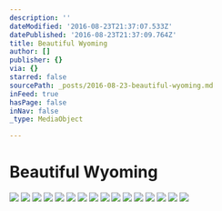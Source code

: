```yaml
---
description: ''
dateModified: '2016-08-23T21:37:07.533Z'
datePublished: '2016-08-23T21:37:09.764Z'
title: Beautiful Wyoming
author: []
publisher: {}
via: {}
starred: false
sourcePath: _posts/2016-08-23-beautiful-wyoming.md
inFeed: true
hasPage: false
inNav: false
_type: MediaObject

---
```

# Beautiful Wyoming
![](https://the-grid-user-content.s3-us-west-2.amazonaws.com/6348ee98-b638-4cde-b914-be618a12a8cf.jpg)
![](https://the-grid-user-content.s3-us-west-2.amazonaws.com/429bfa7e-03f8-46e5-a434-e0edc1b7fbb0.jpg)
![](https://the-grid-user-content.s3-us-west-2.amazonaws.com/6fb89231-9ebb-4df7-8a29-2d4439776e57.jpg)
![](https://the-grid-user-content.s3-us-west-2.amazonaws.com/bf0d8a18-8b4d-44b4-a8dc-9eb737b6fef6.jpg)
![](https://the-grid-user-content.s3-us-west-2.amazonaws.com/0f064de8-a803-4227-83d9-4637cf30e973.jpg)
![](https://the-grid-user-content.s3-us-west-2.amazonaws.com/4de616ce-7951-46e1-b7ea-24d807201ec6.jpg)
![](https://the-grid-user-content.s3-us-west-2.amazonaws.com/0ce09f99-4cfb-4e80-b456-b5cdc8e18dc0.jpg)
![](https://the-grid-user-content.s3-us-west-2.amazonaws.com/6df55111-13cf-42b7-b538-82375268295e.jpg)
![](https://the-grid-user-content.s3-us-west-2.amazonaws.com/126d32bb-ed92-440b-b0e5-3da68b859db4.jpg)
![](https://the-grid-user-content.s3-us-west-2.amazonaws.com/aac2eeaf-59fc-42c1-88f8-46978b05ddbb.jpg)
![](https://the-grid-user-content.s3-us-west-2.amazonaws.com/9d452a17-3fb0-445a-b1c5-49a7c3fc1241.jpg)
![](https://the-grid-user-content.s3-us-west-2.amazonaws.com/be5cca42-540d-4d46-a87e-281da3a3dc62.jpg)
![](https://the-grid-user-content.s3-us-west-2.amazonaws.com/5147fa78-57c0-445b-a0c4-4ec88ee03e73.jpg)
![](https://the-grid-user-content.s3-us-west-2.amazonaws.com/d3548448-e148-4b74-b19e-081c5195f7b9.jpg)
![](https://the-grid-user-content.s3-us-west-2.amazonaws.com/202c6cc7-5779-46c8-a82c-a4824e3e0fe1.jpg)
![](https://the-grid-user-content.s3-us-west-2.amazonaws.com/9316c10c-6b39-4aa3-8152-0614ed117f28.jpg)